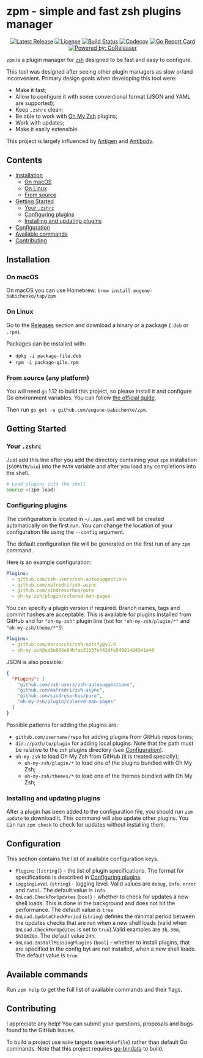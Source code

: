 # zpm - simple and fast zsh plugins manager

<div style="text-align: center;">

[![Latest Release](https://img.shields.io/github/release/eugene-babichenko/zpm.svg?style=flat-square)][latest-release]
[![License](https://img.shields.io/badge/license-MIT-brightgreen.svg?style=flat-square)](https://img.shields.io/badge/license-MIT-brightgreen.svg)
[![Build Status](https://travis-ci.org/eugene-babichenko/zpm.svg?branch=master)](https://travis-ci.org/eugene-babichenko/zpm)
[![Codecov](https://img.shields.io/codecov/c/github/eugene-babichenko/zpm/master.svg?style=flat-square)](https://codecov.io/gh/eugene-babichenko/zpm)
[![Go Report Card](https://goreportcard.com/badge/github.com/eugene-babichenko/zpm)](https://goreportcard.com/report/github.com/eugene-babichenko/zpm)
[![Powered by: GoReleaser](https://img.shields.io/badge/powered%20by-goreleaser-green.svg?style=flat-square)](https://github.com/goreleaser)

</div>

`zpm` is a plugin manager for [`zsh`][zsh] designed to be fast and easy to
configure.

This tool was designed after seeing other plugin managers as slow or/and
inconvenient. Primary design goals when developing this tool were:

- Make it fast;
- Allow to configure it with some conventional format (JSON and YAML are
  supported);
- Keep `.zshrc` clean;
- Be able to work with [Oh My Zsh][ohmyzsh] plugins;
- Work with updates;
- Make it easily extensible.

This project is largely influenced by [Antigen][antigen] and
[Antibody][antibody].

## Contents

- [Installation](#installation)
  - [On macOS](#on-macos)
  - [On Linux](#on-linux)
  - [From source](#from-source-any-platform)
- [Getting Started](#getting-started)
  - [Your `.zshrc`](#your-zshrc)
  - [Configuring plugins](#configuring-plugins)
  - [Installing and updating plugins](#installing-and-updating-plugins)
- [Configuration](#configuration)
- [Available commands](#available-commands)
- [Contributing](#contributing)

## Installation

### On macOS

On macOS you can use Homebrew: `brew install eugene-babichenko/tap/zpm`

### On Linux

Go to the [Releases][latest-release] section and download a binary or a
package (`.deb` or `.rpm`).

Packages can be installed with:

- `dpkg -i package-file.deb`
- `rpm -i package-gile.rpm`

### From source (any platform)

You will need `go` 1.12 to build this project, so please install it and
configure Go environment variables. You can follow
[the official guide][go-guide].

Then run `go get -u github.com/eugene-babichenko/zpm`.

## Getting Started

### Your `.zshrc`

Just add this line after you add the directory containing your `zpm`
installation (`$GOPATH/bin`) into the `PATH` variable and after you load any
completions into the shell.

```bash
# Load plugins into the shell
source <(zpm load)
```

### Configuring plugins

The configuration is located in `~/.zpm.yaml` and will be created automatically
on the first run. You can change the location of your configuration file using
the `--config` argument.

The default configuration file will be generated on the first run of any `zpm`
command.

Here is an example configuration:

```yaml
Plugins:
  - github.com/zsh-users/zsh-autosuggestions
  - github.com/mafredri/zsh-async
  - github.com/sindresorhus/pure
  - oh-my-zsh/plugin/colored-man-pages
```

You can specify a plugin version if required. Branch names, tags and commit
hashes are acceptable. This is available for plugins installed from GitHub and
for `"oh-my-zsh"` plugin line (not for `"oh-my-zsh/plugin/*"` and
`"oh-my-zsh/theme/*"`!):

```yaml
Plugins:
  - github.com/marzocchi/zsh-notify@v1.0
  - oh-my-zsh@ea3e666e04bfae31b37ef42dfe54801484341e46
```

JSON is also possible:

```json
{
  "Plugins": [
    "github.com/zsh-users/zsh-autosuggestions",
    "github.com/mafredri/zsh-async",
    "github.com/sindresorhus/pure",
    "oh-my-zsh/plugin/colored-man-pages"
  ]
}
```

Possible patterns for adding the plugins are:

- `github.com/username/repo` for adding plugins from GitHub repositories;
- `dir://path/to/plugin` for adding local plugins. Note that the path must be
  relative to the `zsh` plugins directory (see [Configuration](#configuration)).
- `oh-my-zsh` to load Oh My Zsh from GitHub (it is treated specially);
  - `oh-my-zsh/plugin/*` to load one of the plugins bundled with Oh My Zsh;
  - `oh-my-zsh/themes/*` to load one of the themes bundled with Oh My Zsh;

### Installing and updating plugins

After a plugin has been added to the configuration file, you should run
`zpm update` to download it. This command will also update other plugins. You
can run `zpm check` to check for updates without installing them.

## Configuration

This section contains the list of available configuration keys.

- `Plugins` (`[string]`) - the list of plugin specifications. The format for
  specifications is described in [Configuring plugins](#configuring-plugins).
- `LoggingLevel` (`string`) - logging level. Valid values are `debug`, `info`,
  `error` and `fatal`. The default value is `info`.
- `OnLoad.CheckForUpdates` (`bool`) - whether to check for updates a new shell
  loads. This is done in the background and does not hit the performance. The
  default value is `true`
- `OnLoad.UpdateCheckPeriod` (`string`) defines the minimal period between the
  updates checks that are run when a new shell loads (valid when
  `OnLoad.CheckForUpdates` is set to `true`).Valid examples are `3h`, `30m`,
  `5h30m20s`. The default value `24h`.
- `OnLoad.InstallMissingPlugins` (`bool`) - whether to install plugins, that are
  specified in the config byt are not installed, when a new shell loads. The
  default value is `true`.

## Available commands

Run `zpm help` to get the full list of available commands and their flags.

## Contributing

I appreciate any help! You can submit your questions, proposals and bugs found
to the GitHub Issues.

To build a project use `make` targets (see `Makefile`) rather than default Go
commands. Note that this project requires [go-bindata] to build.

[go-guide]: https://golang.org/doc/install
[antigen]: https://github.com/zsh-users/antigen
[antibody]: https://github.com/getantibody/antibody
[ohmyzsh]: https://github.com/robbyrussell/oh-my-zsh
[zsh]: https://sourceforge.net/projects/zsh/
[go-bindata]: https://github.com/jteeuwen/go-bindata
[latest-release]: https://github.com/eugene-babichenko/zpm/releases/latest
